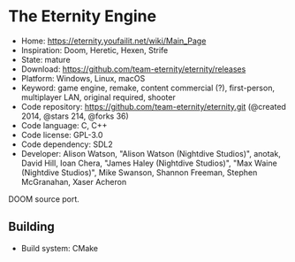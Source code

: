 # The Eternity Engine

- Home: https://eternity.youfailit.net/wiki/Main_Page
- Inspiration: Doom, Heretic, Hexen, Strife
- State: mature
- Download: https://github.com/team-eternity/eternity/releases
- Platform: Windows, Linux, macOS
- Keyword: game engine, remake, content commercial (?), first-person, multiplayer LAN, original required, shooter
- Code repository: https://github.com/team-eternity/eternity.git (@created 2014, @stars 214, @forks 36)
- Code language: C, C++
- Code license: GPL-3.0
- Code dependency: SDL2
- Developer: Alison Watson, "Alison Watson (Nightdive Studios)", anotak, David Hill, Ioan Chera, "James Haley (Nightdive Studios)", "Max Waine (Nightdive Studios)", Mike Swanson, Shannon Freeman, Stephen McGranahan, Xaser Acheron

DOOM source port.

## Building

- Build system: CMake

